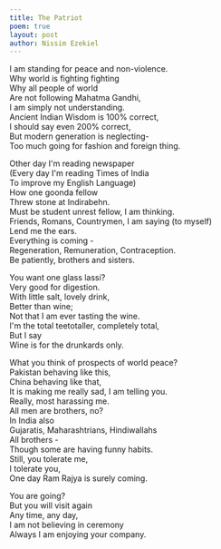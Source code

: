 ```yaml
---
title: The Patriot
poem: true
layout: post
author: Nissim Ezekiel
---
```

I am standing for peace and non-violence.  
Why world is fighting fighting  
Why all people of world  
Are not following Mahatma Gandhi,  
I am simply not understanding.  
Ancient Indian Wisdom is 100% correct,  
I should say even 200% correct,  
But modern generation is neglecting-  
Too much going for fashion and foreign thing.  

Other day I'm reading newspaper  
(Every day I'm reading Times of India  
To improve my English Language)  
How one goonda fellow  
Threw stone at Indirabehn.  
Must be student unrest fellow, I am thinking.  
Friends, Romans, Countrymen, I am saying (to myself)  
Lend me the ears.  
Everything is coming -  
Regeneration, Remuneration, Contraception.  
Be patiently, brothers and sisters.  

You want one glass lassi?  
Very good for digestion.  
With little salt, lovely drink,  
Better than wine;  
Not that I am ever tasting the wine.  
I'm the total teetotaller, completely total,  
But I say  
Wine is for the drunkards only.  

What you think of prospects of world peace?  
Pakistan behaving like this,  
China behaving like that,  
It is making me really sad, I am telling you.  
Really, most harassing me.  
All men are brothers, no?  
In India also  
Gujaratis, Maharashtrians, Hindiwallahs  
All brothers -  
Though some are having funny habits.  
Still, you tolerate me,  
I tolerate you,  
One day Ram Rajya is surely coming.  

You are going?  
But you will visit again  
Any time, any day,  
I am not believing in ceremony  
Always I am enjoying your company.

